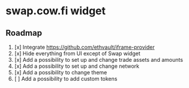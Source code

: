 # swap.cow.fi widget

## Roadmap

1. [x] Integrate https://github.com/ethvault/iframe-provider
2. [x] Hide everything from UI except of Swap widget
3. [x] Add a possibility to set up and change trade assets and amounts
4. [x] Add a possibility to set up and change network
5. [x] Add a possibility to change theme
6. [ ] Add a possibility to add custom tokens
